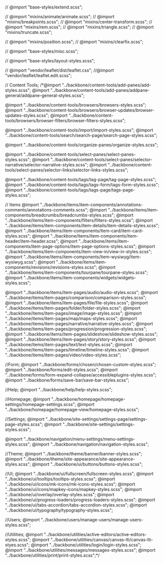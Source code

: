 // @import "base-styles/extend.scss";

// @import "mixins/animate/animate.scss";
// @import "mixins/breakpoints.scss";
// @import "mixins/center-transform.scss";
// @import "mixins/rem.scss";
// @import "mixins/triangle.scss";
// @import "mixins/truncate.scss";

// @import "mixins/position.scss";
// @import "mixins/clearfix.scss";

// @import "base-styles/misc.scss";




// @import "base-styles/layout-styles.scss";

// @import "vendor/leaflet/dist/leaflet.css";
//@import "vendor/leaflet/leaflet.edit.scss";

// Content Tools;
/*@import "../backbone/content-tools/add-panes/add-styles.scss";
@import "../backbone/content-tools/add-panes/addpane-general/addpane-general-styles.scss";

@import "../backbone/content-tools/browsers/browsers-styles.scss";
@import "../backbone/content-tools/browsers/browser-updates/browser-updates-styles.scss";
@import "../backbone/content-tools/browsers/browser-filters/browser-filters-styles.scss";

@import "../backbone/content-tools/import/import-styles.scss";
@import "../backbone/content-tools/search/search-page/search-page-styles.scss";

@import "../backbone/content-tools/organize-panes/organize-styles.scss";

@import "../backbone/content-tools/select-panes/select-panes-styles.scss"; 
@import "../backbone/content-tools/select-panes/selector-narrative/selector-narrative-styles.scss"; 
@import "../backbone/content-tools/select-panes/selector-links/selector-links-styles.scss"; 

@import "../backbone/content-tools/tags/tag-page/tag-page-styles.scss";
@import "../backbone/content-tools/tags/tags-form/tags-form-styles.scss";
@import "../backbone/content-tools/tags/tags-page/tags-page-styles.scss";

// Items
@import "../backbone/items/item-components/annotations-comments/annotations-comments.scss";
@import "../backbone/items/item-components/breadcrumbs/breadcrumbs-styles.scss";
@import "../backbone/items/item-components/filters/filters-styles.scss";
@import "../backbone/items/item-components/item-details/item-details-styles.scss";
@import "../backbone/items/item-components/item-card/item-card-styles.scss";
@import "../backbone/items/item-components/item-header/item-header.scss";
@import "../backbone/items/item-components/item-page-options/item-page-options-styles.scss";
@import "../backbone/items/item-components/item-view-in/view-in-styles.scss";
@import "../backbone/items/item-components/item-wysiwyg/item-wysiwyg.scss";
@import "../backbone/items/item-components/revisions/revisions-styles.scss";
@import "../backbone/items/item-components/tourpane/tourpane-styles.scss";
@import "../backbone/items/item-components/widgets/widgets-styles.scss";

@import "../backbone/items/item-pages/audio/audio-styles.scss";
@import "../backbone/items/item-pages/comparison/comparison-styles.scss";
@import "../backbone/items/item-pages/file/file-styles.scss";
@import "../backbone/items/item-pages/folder/folder-styles.scss";
@import "../backbone/items/item-pages/image/image-styles.scss";
@import "../backbone/items/item-pages/map/maps-styles.scss";
@import "../backbone/items/item-pages/narrative/narrative-styles.scss";
@import "../backbone/items/item-pages/progression/progression-styles.scss";
@import "../backbone/items/item-pages/slideshow/slideshow-styles.scss";
@import "../backbone/items/item-pages/story/story-styles.scss";
@import "../backbone/items/item-pages/text/text-styles.scss";
@import "../backbone/items/item-pages/timeline/timeline-styles.scss";
@import "../backbone/items/item-pages/video/video-styles.scss";

//Form;
@import "../backbone/forms/chosen/chosen-custom-styles.scss";
@import "../backbone/forms/edit-styles.scss";
@import "../backbone/forms/form-expand-collapse/accessibleplugins-styles.scss";
@import "../backbone/forms/save-bar/save-bar-styles.scss";

//Help;
@import "../backbone/help/help-styles.scss";

//Homepage;
@import "../backbone/homepage/homepage-settings/homepage-settings.scss";
@import "../backbone/homepage/homepage-view/homepage-styles.scss";

//Settings;
@import "../backbone/site-settings/settings-page/settings-page-styles.scss";
@import "../backbone/site-settings/settings-styles.scss";

@import "../backbone/navigation/menu-settings/menu-settings-styles.scss";
@import "../backbone/navigation/navigation-styles.scss";

//Theme;
@import "../backbone/theme/banner/banner-styles.scss";
@import "../backbone/theme/site-appearance/site-appearance-styles.scss";
@import "../backbone/ui/buttons/buttons-styles.scss";

//UI;
@import "../backbone/ui/fullscreen/fullscreen-styles.scss";
@import "../backbone/ui/tooltips/tooltips-styles.scss";
@import "../backbone/ui/icons/mk-icons/mk-icons-styles.scss";
@import "../backbone/ui/icons/mapkey-icons/mapkey-styles.scss";
@import "../backbone/ui/overlay/overlay-styles.scss";
@import "../backbone/ui/progress-loaders/progress-loaders-styles.scss";
@import "../backbone/ui/tabs-accordion/tabs-accordion-styles.scss";
@import "../backbone/ui/typography/typography-styles.scss";

//Users;
@import "../backbone/users/manage-users/manage-users-styles.scss";

//Utilities;
@import "../backbone/utilities/active-editors/active-editors-styles.scss";
@import "../backbone/utilities/canvas/canvas-lti/canvas-lti-styes.scss";
@import "../backbone/utilities/login/login-styles.scss";
@import "../backbone/utilities/messages/messages-styles.scss";
@import "../backbone/utilities/print/print-styles.scss";*/